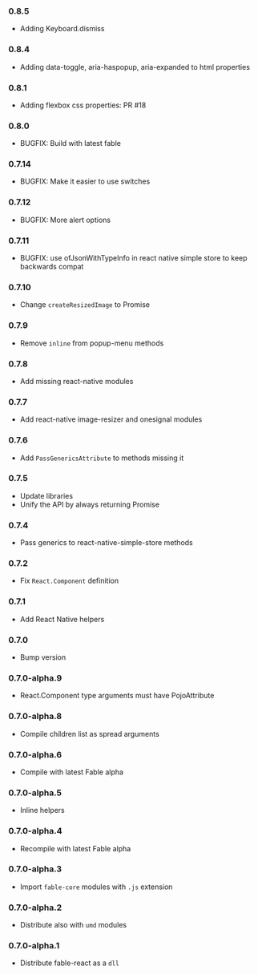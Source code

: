 ### 0.8.5

* Adding Keyboard.dismiss

### 0.8.4

* Adding data-toggle, aria-haspopup, aria-expanded to html properties

### 0.8.1

* Adding flexbox css properties: PR #18

### 0.8.0

* BUGFIX: Build with latest fable

### 0.7.14

* BUGFIX: Make it easier to use switches

### 0.7.12

* BUGFIX: More alert options

### 0.7.11

* BUGFIX: use ofJsonWithTypeInfo in react native simple store to keep backwards compat

### 0.7.10

* Change `createResizedImage` to Promise

### 0.7.9

* Remove `inline` from popup-menu methods

### 0.7.8

* Add missing react-native modules

### 0.7.7

* Add react-native image-resizer and onesignal modules

### 0.7.6

* Add `PassGenericsAttribute` to methods missing it

### 0.7.5

* Update libraries
* Unify the API by always returning Promise

### 0.7.4

* Pass generics to react-native-simple-store methods

### 0.7.2

* Fix `React.Component` definition

### 0.7.1

* Add React Native helpers

### 0.7.0

* Bump version

### 0.7.0-alpha.9

* React.Component type arguments must have PojoAttribute

### 0.7.0-alpha.8

* Compile children list as spread arguments

### 0.7.0-alpha.6

* Compile with latest Fable alpha

### 0.7.0-alpha.5

* Inline helpers

### 0.7.0-alpha.4

* Recompile with latest Fable alpha

### 0.7.0-alpha.3

* Import `fable-core` modules with `.js` extension

### 0.7.0-alpha.2

* Distribute also with `umd` modules

### 0.7.0-alpha.1

* Distribute fable-react as a `dll`

